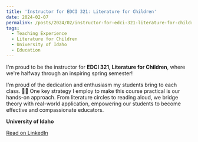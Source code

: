 ```yaml
---
title: 'Instructor for EDCI 321: Literature for Children'
date: 2024-02-07
permalink: /posts/2024/02/instructor-for-edci-321-literature-for-children/
tags:
  - Teaching Experience
  - Literature for Children
  - University of Idaho
  - Education
---
```


I'm proud to be the instructor for **EDCI 321, Literature for Children**, where we're halfway through an inspiring spring semester! 

I'm proud of the dedication and enthusiasm my students bring to each class. 💪🏼 One key strategy I employ to make this course practical is our hands-on approach. From literature circles to reading aloud, we bridge theory with real-world application, empowering our students to become effective and compassionate educators. 

**University of Idaho**

[Read on LinkedIn](https://www.linkedin.com/posts/raghadalsaka_im-proud-to-be-the-instructor-for-edci-321-activity-7178644178870890496-7TOB)
